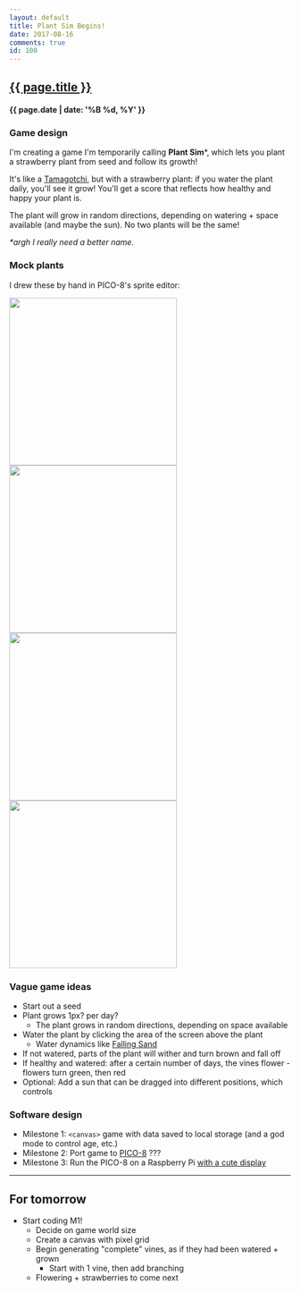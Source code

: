```yaml
---
layout: default
title: Plant Sim Begins!
date: 2017-08-16
comments: true
id: 100
---
```


## <a href="{{ site.baseurl }}{{ page.url }}">{{ page.title }}</a>
#### {{ page.date | date: '%B %d, %Y' }}

### Game design

I'm creating a game I'm temporarily calling **Plant Sim**\*, which lets you plant a strawberry plant from seed and follow its growth!

It's like a [Tamagotchi](https://en.wikipedia.org/wiki/Tamagotchi), but with a strawberry plant: if you water the plant daily, you'll see it grow! You'll get a score that reflects how healthy and happy your plant is.

The plant will grow in random directions, depending on watering + space available (and maybe the sun). No two plants will be the same!

*\*argh I really need a better name.*

### Mock plants

I drew these by hand in PICO-8's sprite editor:

<img src="{{ site.url }}{{ site.baseurl }}/assets/images/mock1-seed.png" height="300" />
<img src="{{ site.url }}{{ site.baseurl }}/assets/images/mock2-sprout.png" height="300" />
<img src="{{ site.url }}{{ site.baseurl }}/assets/images/mock3-flowers.png" height="300" />
<img src="{{ site.url }}{{ site.baseurl }}/assets/images/mock4-strawberries.png" height="300" />

### Vague game ideas

- Start out a seed
- Plant grows 1px? per day?
  - The plant grows in random directions, depending on space available
- Water the plant by clicking the area of the screen above the plant
  - Water dynamics like [Falling Sand](http://nifty.stanford.edu/2017/feinberg-falling-sand/)
- If not watered, parts of the plant will wither and turn brown and fall off
- If healthy and watered: after a certain number of days, the vines flower - flowers turn green, then red
- Optional: Add a sun that can be dragged into different positions, which controls 

### Software design

- Milestone 1: `<canvas>` game with data saved to local storage (and a god mode to control age, etc.)
- Milestone 2: Port game to [PICO-8](https://www.lexaloffle.com/pico-8.php) ???
- Milestone 3: Run the PICO-8 on a Raspberry Pi [with a cute display](https://www.lexaloffle.com/bbs/?tid=3085)

---

## For tomorrow
- Start coding M1!
  - Decide on game world size
  - Create a canvas with pixel grid
  - Begin generating "complete" vines, as if they had been watered + grown
    - Start with 1 vine, then add branching
  - Flowering + strawberries to come next
